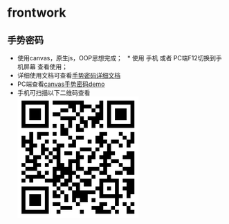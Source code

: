 # frontwork
## 手势密码
  * 使用canvas，原生js，OOP思想完成； 
  * 使用 手机 或者 PC端F12切换到手机屏幕 查看使用；
 * 详细使用文档可查看[手势密码详细文档](https://github.com/hongweitonghua/frontwork/blob/master/GesturePwdUI/gesturePwdReadMe.md)
 * PC端查看[canvas手势密码demo](http://htmlpreview.github.io/?https://github.com/hongweitonghua/frontwork/blob/master/GesturePwdUI/index.html)
 * 手机可扫描以下二维码查看<br>
 ![手势密码二维码](https://github.com/hongweitonghua/frontwork/blob/master/GesturePwdUI/erweima.png "百度logo")
